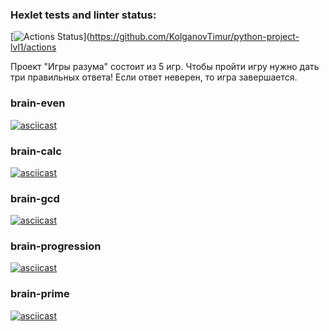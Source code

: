 ### Hexlet tests and linter status:
[![Actions Status](https://github.com/KolganovTimur/python-project-lvl1/workflows/hexlet-check/badge.svg)](https://github.com/KolganovTimur/python-project-lvl1/actions

Проект "Игры разума" состоит из 5 игр. Чтобы пройти игру нужно дать три правильных ответа!
Если ответ неверен, то игра завершается. 

### brain-even
[![asciicast](https://asciinema.org/a/BNgC4Ei4Za3w9loCZF31VZ6oi.svg)](https://asciinema.org/a/BNgC4Ei4Za3w9loCZF31VZ6oi)

### brain-calc
[![asciicast](https://asciinema.org/a/2PXEpyfkpnhmSooBF4yhh8Oc0.svg)](https://asciinema.org/a/2PXEpyfkpnhmSooBF4yhh8Oc0)

### brain-gcd
[![asciicast](https://asciinema.org/a/AxP1IcHfYzjsX8ihqQzRBENfy.svg)](https://asciinema.org/a/AxP1IcHfYzjsX8ihqQzRBENfy)

### brain-progression
[![asciicast](https://asciinema.org/a/buUgVPJxcPUzktFZWqvSSHO6y.svg)](https://asciinema.org/a/buUgVPJxcPUzktFZWqvSSHO6y)

### brain-prime
[![asciicast](https://asciinema.org/a/kRf8J2brfJUeqDMO1340EU5KI.svg)](https://asciinema.org/a/kRf8J2brfJUeqDMO1340EU5KI)